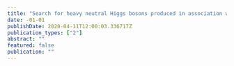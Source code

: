 ```yaml
---
title: "Search for heavy neutral Higgs bosons produced in association with $b$-quarks and decaying to $b$-quarks at $sqrts=13$ TeV with the ATLAS detector"
date: -01-01
publishDate: 2020-04-11T12:00:03.336717Z
publication_types: ["2"]
abstract: ""
featured: false
publication: ""
---
```



